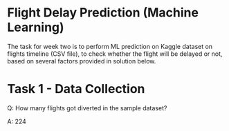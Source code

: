 # Flight Delay Prediction (Machine Learning)
The task for week two is to perform ML prediction on Kaggle dataset on flights timeline (CSV file), to check whether the flight will be delayed or not, based on several factors provided in solution below.

# Task 1 - Data Collection
Q: How many flights got diverted in the sample dataset?

A: 224
